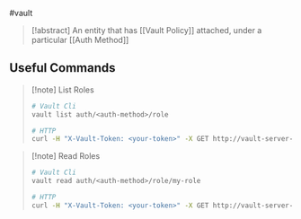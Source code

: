 #vault 
>[!abstract] An entity that has [[Vault Policy]] attached, under a particular [[Auth Method]]


## Useful Commands
>[!note] List Roles
>```bash
># Vault Cli
>vault list auth/<auth-method>/role
>
># HTTP
>curl -H "X-Vault-Token: <your-token>" -X GET http://vault-server-address:8200/v1/auth/<auth-method>/role
>```

>[!note] Read Roles
>```bash
># Vault Cli
>vault read auth/<auth-method>/role/my-role
>
># HTTP
>curl -H "X-Vault-Token: <your-token>" -X GET http://vault-server-address:8200/v1/auth/<auth-method>/role/<role-name>
>```